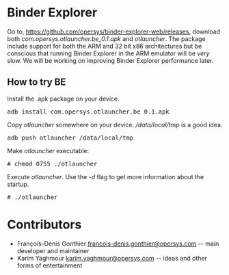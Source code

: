 # Binder Explorer

Go to, https://github.com/opersys/binder-explorer-web/releases, download both *com.opersys.otlauncher.be_0.1.apk* and _otlauncher_. The package include support for both the ARM and 32 bit x86 architectures but be conscious that running Binder Explorer in the ARM emulator will be *very* slow. We will be working on improving Binder Explorer performance later.

## How to try BE

Install the .apk package on your device.

<pre>
adb install com.opersys.otlauncher.be_0.1.apk
</pre>

Copy _otlauncher_ somewhere on your device. _/data/local/tmp_ is a good idea.

<pre>
adb push otlauncher /data/local/tmp
</pre>

Make _otlauncher_ executable: 

<pre>
# chmod 0755 ./otlauncher
</pre>

Execute _otlauncher_. Use the _-d_ flag to get more information about the startup.

<pre>
# ./otlauncher
</pre>

# Contributors

* François-Denis Gonthier francois-denis.gonthier@opersys.com -- main developer and maintainer
* Karim Yaghmour karim.yaghmour@opersys.com -- ideas and other forms of entertainment
